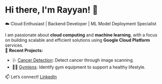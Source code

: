 # Hi there, I'm Rayyan! 👋  
☁️ Cloud Enthusiast | Backend Developer | ML Model Deployment Specialist  

I am passionate about **cloud computing** and **machine learning**, with a focus on building scalable and efficient solutions using **Google Cloud Platform** services.  
📌 **Recent Projects:**  
- 🩺 [Cancer Detection](https://github.com/rayyandzaki/cancer-detection): Detect cancer through image scanning.  
- 🏋️‍♂️ [Gymlens](https://github.com/rayyandzaki/Gymlens): Identify gym equipment to support a healthy lifestyle.  

📫 Let’s connect! [LinkedIn](https://linkedin.com/in/muhammad-rayyan-dzaki-s)